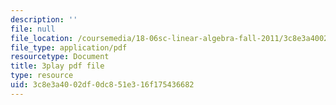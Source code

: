 ```yaml
---
description: ''
file: null
file_location: /coursemedia/18-06sc-linear-algebra-fall-2011/3c8e3a4002df0dc851e316f175436682_Y_Ac6KiQ1t0.pdf
file_type: application/pdf
resourcetype: Document
title: 3play pdf file
type: resource
uid: 3c8e3a40-02df-0dc8-51e3-16f175436682
---
```

